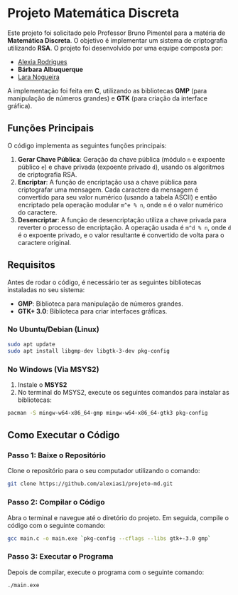# Projeto Matemática Discreta

Este projeto foi solicitado pelo Professor Bruno Pimentel para a matéria de **Matemática Discreta**. O objetivo é implementar um sistema de criptografia utilizando **RSA**. O projeto foi desenvolvido por uma equipe composta por:

- [Alexia Rodrigues](https://github.com/alexias1)
- **Bárbara Albuquerque**
- [Lara Nogueira](https://github.com/LaraNogueiraAyres)

A implementação foi feita em **C**, utilizando as bibliotecas **GMP** (para manipulação de números grandes) e **GTK** (para criação da interface gráfica).

## Funções Principais

O código implementa as seguintes funções principais:

1. **Gerar Chave Pública**: Geração da chave pública (módulo `n` e expoente público `e`) e chave privada (expoente privado `d`), usando os algoritmos de criptografia RSA.
2. **Encriptar**: A função de encriptação usa a chave pública para criptografar uma mensagem. Cada caractere da mensagem é convertido para seu valor numérico (usando a tabela ASCII) e então encriptado pela operação modular `m^e % n`, onde `m` é o valor numérico do caractere.
3. **Desencriptar**: A função de desencriptação utiliza a chave privada para reverter o processo de encriptação. A operação usada é `m^d % n`, onde `d` é o expoente privado, e o valor resultante é convertido de volta para o caractere original.

## Requisitos

Antes de rodar o código, é necessário ter as seguintes bibliotecas instaladas no seu sistema:

- **GMP**: Biblioteca para manipulação de números grandes.
- **GTK+ 3.0**: Biblioteca para criar interfaces gráficas.

### No Ubuntu/Debian (Linux)
```bash
sudo apt update
sudo apt install libgmp-dev libgtk-3-dev pkg-config
```

### No Windows (Via MSYS2)
1. Instale o **MSYS2**
2. No terminal do MSYS2, execute os seguintes comandos para instalar as bibliotecas:
```bash
pacman -S mingw-w64-x86_64-gmp mingw-w64-x86_64-gtk3 pkg-config
```
## Como Executar o Código
### Passo 1: Baixe o Repositório
Clone o repositório para o seu computador utilizando o comando:
```bash
git clone https://github.com/alexias1/projeto-md.git
```
### Passo 2: Compilar o Código
Abra o terminal e navegue até o diretório do projeto. Em seguida, compile o código com o seguinte comando:
```bash
gcc main.c -o main.exe `pkg-config --cflags --libs gtk+-3.0 gmp`
```
### Passo 3: Executar o Programa
Depois de compilar, execute o programa com o seguinte comando:
```
./main.exe
